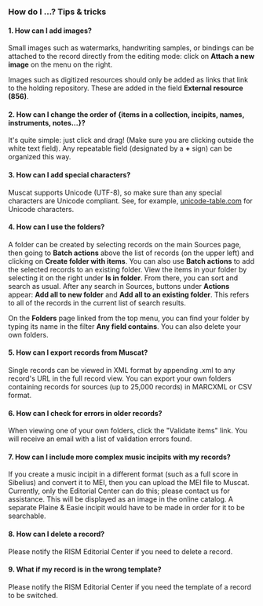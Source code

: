 ### How do I ...? Tips & tricks

#### 1. How can I add images?

Small images such as watermarks, handwriting samples, or bindings can be attached to the record directly from the
editing mode: click on **Attach a new image** on the menu on the right.

Images such as digitized resources should only be added as links that link to the holding repository. These are added in
the field **External resource (856)**.

#### 2. How can I change the order of {items in a collection, incipits, names, instruments, notes...}?

It's quite simple: just click and drag! (Make sure you are clicking outside the white text field). Any repeatable
field (designated by a **+** sign) can be organized this way.

#### 3. How can I add special characters?

Muscat supports Unicode (UTF-8), so make sure than any special characters are Unicode compliant. See, for
example, [unicode-table.com](https://unicode-table.com/) for Unicode characters.

#### 4. How can I use the folders?

A folder can be created by selecting records on the main Sources page, then going to **Batch actions** above the list of
records (on the upper left) and clicking on **Create folder with items**. You can also use **Batch actions** to add the
selected records to an existing folder. View the items in your folder by selecting it on the right under **Is in folder**. From there, you can sort and search as usual. After any search in Sources, buttons under **Actions** appear: **Add all to new folder** and **Add all to an existing folder**. This refers to all of the records in the
current list of search results.

On the **Folders** page linked from the top menu, you can find your folder by typing its name in the filter **Any field
contains**. You can also delete your own folders.

#### 5. How can I export records from Muscat?

Single records can be viewed in XML format by appending .xml to any record's URL in the full record view. You can export
your own folders containing records for sources (up to 25,000 records) in MARCXML or CSV format.

#### 6. How can I check for errors in older records?

When viewing one of your own folders, click the "Validate items" link. You will receive an email with a list of
validation errors found.

#### 7. How can I include more complex music incipits with my records?

If you create a music incipit in a different format (such as a full score in Sibelius) and convert it to MEI, then you
can upload the MEI file to Muscat. Currently, only the Editorial Center can do this; please contact us for assistance.
This will be displayed as an image in the online catalog. A separate Plaine & Easie incipit would have to be made in
order for it to be searchable.

#### 8. How can I delete a record?

Please notify the RISM Editorial Center if you need to delete a record.

#### 9. What if my record is in the wrong template?

Please notify the RISM Editorial Center if you need the template of a record to be switched.
